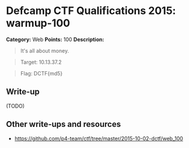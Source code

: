 # Defcamp CTF Qualifications 2015: warmup-100

**Category:** Web
**Points:** 100
**Description:**
> It's all about money.

> Target: 10.13.37.2

> Flag: DCTF{md5}


## Write-up

(TODO)

## Other write-ups and resources

* <https://github.com/p4-team/ctf/tree/master/2015-10-02-dctf/web_100>
